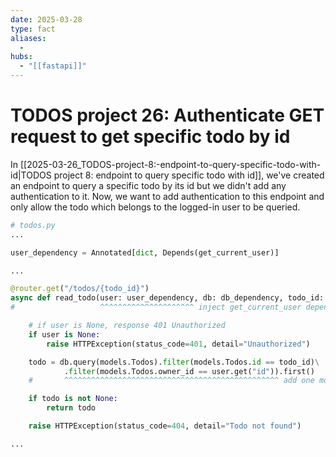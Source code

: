 ```yaml
---
date: 2025-03-28
type: fact
aliases:
  -
hubs:
  - "[[fastapi]]"
---
```


# TODOS project 26: Authenticate GET request to get specific todo by id

In [[2025-03-26_TODOS-project-8:-endpoint-to-query-specific-todo-with-id|TODOS project 8: endpoint to query specific todo with id]], we've created an endpoint to query a specific todo by its id but we didn't add any authentication to it. Now, we want to add authentication to this endpoint and only allow the todo which belongs to the logged-in user to be queried.

```py
# todos.py
...

user_dependency = Annotated[dict, Depends(get_current_user)]

...

@router.get("/todos/{todo_id}")
async def read_todo(user: user_dependency, db: db_dependency, todo_id: int):
#                   ^^^^^^^^^^^^^^^^^^^^^ inject get_current_user dependency to get logged-in user information

    # if user is None, response 401 Unauthorized
    if user is None:
        raise HTTPException(status_code=401, detail="Unauthorized")

    todo = db.query(models.Todos).filter(models.Todos.id == todo_id)\
            .filter(models.Todos.owner_id == user.get("id")).first()
    #       ^^^^^^^^^^^^^^^^^^^^^^^^^^^^^^^^^^^^^^^^^^^^^^^^ add one more filter to check if the todo belongs to the logged-in user

    if todo is not None:
        return todo

    raise HTTPException(status_code=404, detail="Todo not found")

...

```
